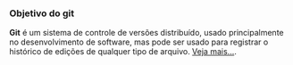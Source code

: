 <!-- markdownlint-disable-next-line -->
<nav><div class="topnav" id="myTopnav"><div w3-include-html="/menu.inc"></div></div></nav>      

<!-- markdownlint-disable-next-line -->
### Objetivo do git

**Git** é um sistema de controle de versões distribuído, usado principalmente no desenvolvimento de software, mas pode ser usado para registrar o histórico de edições de qualquer tipo de arquivo. [Veja mais...](https://pt.wikipedia.org/wiki/Git).

<script>
    includeHTML();
</script>